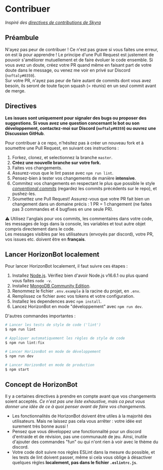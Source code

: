# Contribuer

*Inspiré des [directives de contributions de Skyra]*

## Préambule

N'ayez pas peur de contribuer ! Ce n'est pas grave si vous faites une erreur, on est là pour apprendre ! Le principe
d'une Pull Request est justement de pouvoir s'améliorer mutuellement et de faire évoluer le code ensemble. Si vous avez
un doute, créez votre PR quand même en faisant part de votre doute dans le message, ou venez me voir en privé sur
Discord (`noftaly#0359`).\
Sur votre PR, n'ayez pas peur de faire autant de commits dont vous avez besoin, ils seront de toute façon squash
(= réunis) en un seul commit avant de merge.

## Directives

**Les issues sont uniquement pour signaler des bugs ou proposer des suggestions. Si vous avez une question concernant
le bot ou son développement, contactez-moi sur Discord (`noftaly#0359`) ou ouvrez une Discussion GitHub**.

Pour contribuer à ce repo, n'hésitez pas à créer un nouveau fork et à soumettre une Pull Request, en suivant ces
instructions :

1. Forkez, clonez, et selectionnez la branche `master`.
1. **Créez une nouvelle branche sur votre fork.**
1. Faites vos changements.
1. Assurez-vous que le lint passe avec `npm run lint`.
1. Pensez-bien à tester vos changements de manière **intensive**.
1. Commitez vos changements en respectant le plus que possible le style *[conventional commits]* (regardez les commits
précédents sur le repo), et pushez-les.
1. Soumettez une Pull Request! Assurez-vous que votre PR fait bien un changement dans un domaine précis : 1 PR = 1
changement (ne faites pas 3 commandes et 4 bugfixes en une seule PR).

⚠️ Utilisez l'anglais pour vos commits, les commentaires dans votre code, les messages de logs dans la console, les
variables et tout autre objet compris directement dans le code.\
Les messages visibles par les utilisateurs (envoyés par discord), votre PR, vos issues etc. doivent être en **français**.

## Lancer HorizonBot localement

Pour lancer HorizonBot localement, il faut suivre ces étapes :

1. Installez [Node.js]. Vérifiez bien d'avoir Node.js v16.6.1 ou plus quand vous faites `node -v`.
1. Installez [MongoDB Community Edition].
1. Renommez le fichier `.env.example` à la racine du projet, en `.env`.
1. Remplissez ce fichier avec vos tokens et votre configuration.
1. Installez les dependences avec `npm install`.
1. Lancez HorizonBot en mode "développement" avec `npm run dev`.

D'autres commandes importantes :

```bash
# Lancer les tests de style de code ('lint')
$ npm run lint

# Appliquer automatiquement les règles de style de code
$ npm run lint:fix

# Lancer HorizonBot en mode de développement
$ npm run dev

# Lancer HorizonBot en mode de production
$ npm start
```

## Concept de HorizonBot

Il y a certaines directives à prendre en compte avant que vos changements soient acceptés. *Ce n'est pas une liste
exhaustive, mais ca peut vous donner une idée de ce à quoi penser avant de faire vos changements.*

- Les fonctionnalités de HorizonBot doivent être utiles à la majorité des utilisateurs. Mais ne laissez pas cela vous
arrêter : votre idée est surement très bonne aussi !
- Pensez que vous développez une fonctionnalité pour un discord d'entraide et de révision, pas une communauté de jeu.
Ainsi, inutile d'ajouter des commandes "fun" ou qui n'ont rien à voir avec le thème du discord.
- Votre code doit suivre nos règles ESLint dans la mesure du possible, et les tests de lint doivent passer, même si
cela vous oblige à désactiver quelques règles **localement, pas dans le fichier `.eslintrc.js`**.

<!-- Link Dump -->

[directives de contributions de Skyra]: https://github.com/skyra-project/skyra/blob/75df79bd409f78d224e50a39acdf3e2a10679cd4/.github/CONTRIBUTING.md
[conventional commits]: https://www.conventionalcommits.org/en/v1.0.0/
[Node.js]: https://nodejs.org/en/download/
[MongoDB Community Edition]: https://docs.mongodb.com/manual/installation/
